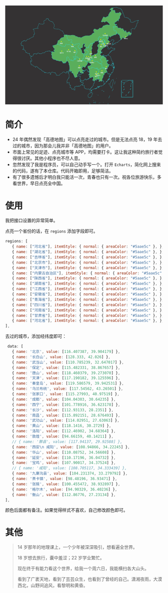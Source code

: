 ![](imgs/demo.png)

# 简介

- 24 年偶然发现「高德地图」可以点亮走过的城市。但是无法点亮 18，19 年去过的城市，因为那会儿我并非「高德地图」的用户。
- 市面上常见的足迹、点亮城市等 APP，均需要打卡。这让我这种简约旅行者觉得很讨厌。其他小程序也不尽人意。
- 忽然发现了我是程序员，可以自己动手写一个。打开 `Echarts`，简化网上搜来的代码，遂有了本仓库。代码开箱即用，足够简洁。
- 有了很多遗憾后才明白我只能活一次，青春也只有一次。祝各位旅游快乐，多看世界，早日点亮全中国。

# 使用

我把接口设置的异常简单。

点亮一个省份的话，在 `regions` 添加字段即可。

```js
regions: [
   { name: ["河北省"], itemStyle: { normal: { areaColor: "#5aae5c" }, }, },
   { name: ["湖北省"], itemStyle: { normal: { areaColor: "#5aae5c" }, }, },
   { name: ["吉林省"], itemStyle: { normal: { areaColor: "#5aae5c" }, }, },
   { name: ["北京市"], itemStyle: { normal: { areaColor: "#5aae5c" }, }, },
   { name: ["天津市"], itemStyle: { normal: { areaColor: "#5aae5c" }, }, },
   { name: ["内蒙古自治区"], itemStyle: { normal: { areaColor: "#5aae5c" }, }, },
   { name: ["陕西省"], itemStyle: { normal: { areaColor: "#5aae5c" }, }, },
   { name: ["湖南省"], itemStyle: { normal: { areaColor: "#5aae5c" }, }, },
   { name: ["江西省"], itemStyle: { normal: { areaColor: "#5aae5c" }, }, },
   { name: ["安徽省"], itemStyle: { normal: { areaColor: "#5aae5c" }, }, },
   { name: ["青海省"], itemStyle: { normal: { areaColor: "#5aae5c" }, }, },
   { name: ["四川省"], itemStyle: { normal: { areaColor: "#5aae5c" }, }, },
   { name: ["河南省"], itemStyle: { normal: { areaColor: "#5aae5c" }, }, },
   { name: ["甘肃省"], itemStyle: { normal: { areaColor: "#5aae5c" }, }, },
   { name: ["河北省"], itemStyle: { normal: { areaColor: "#5aae5c" }, }, },
],
```

去过的城市，添加经纬度即可：

```js
 data: [
   { name: '北京', value: [116.407387, 39.904179] },
   { name: '长白山', value: [128.333, 42.026] },
   { name: '武当山', value: [110.785239, 32.647017] },
   { name: '保定', value: [115.482331, 38.867657] },
   { name: '唐山', value: [118.460379, 39.273070] },
   { name: '天津', value: [117.190182, 39.125596] },
   { name: '秦皇岛', value: [119.586579, 39.942531] },
   { name: '乌兰布统', value: [117.54562, 43.26501] },
   { name: '张家口', value: [115.27993, 40.97519] },
   { name: '成都', value: [104.04303, 30.64235] },
   { name: '西宁', value: [101.778916, 36.623178] },
   { name: '长沙', value: [112.93133, 28.2351] },
   { name: '南昌', value: [115.892151, 28.676493] },
   { name: '武功山', value: [114.02951, 27.63063] },
   { name: '黄山', value: [118.1416, 30.2729] },
   { name: '洛阳', value: [112.46902, 34.68364] },
   { name: '敦煌', value: [94.66159, 40.14211] },
   // { name: '黟县', value: [117.94137, 29.92588] },
   { name: '西安\n 咸阳', value: [108.94866, 34.22245] },
   { name: '华山', value: [110.08752, 34.56608] },
   { name: '延安', value: [110.17196, 36.04732] },
   { name: '宝鸡', value: [107.90017, 34.37524] },
   // { name: '咸阳', value: [108.705117, 34.333439] },
   { name: '九寨沟县', value: [104.231374, 33.279792] },
   { name: '茶卡镇', value: [98.48196, 36.93471] },
   { name: '张掖', value: [100.455472, 38.932897] },
   { name: '格尔木', value: [94.90329, 36.40236] },
   { name: '衡山', value: [112.86776, 27.23134] },
],
```

颜色后面都有备注。如果觉得样式不喜欢，自己修改颜色即可。

# 其他

> 14 岁那年的地理课上，一个少年被深深吸引，想看遍全世界。
> 
> 18 岁想去旅行，囊中羞涩；22 岁学业繁忙。
>
> 现在终于有能力看这个世界，给我一个周六日，我能横扫各大山头。
>
> 看到了广袤天地，看到了芸芸众生，也看到了曾经的自己。潇湘夜雨，大漠西北，山野间追风，看黎明和黄昏。
